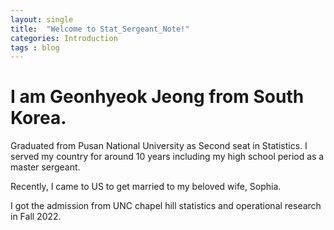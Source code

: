 ```yaml
---
layout: single
title:  "Welcome to Stat_Sergeant_Note!"
categories: Introduction
tags : blog 
---
```


# I am Geonhyeok Jeong from South Korea.

Graduated from Pusan National University as Second seat in Statistics. I served my country for around 10 years including my high school period as a master sergeant.

Recently, I came to US to get married to my beloved wife, Sophia. 

I got the admission from UNC chapel hill statistics and operational research in Fall 2022.








